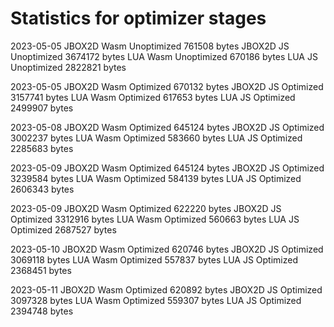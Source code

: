 # Statistics for optimizer stages

2023-05-05  JBOX2D  Wasm    Unoptimized      761508 bytes
            JBOX2D  JS      Unoptimized     3674172 bytes
            LUA     Wasm    Unoptimized      670186 bytes
            LUA     JS      Unoptimized     2822821 bytes

2023-05-05  JBOX2D  Wasm    Optimized        670132 bytes
            JBOX2D  JS      Optimized       3157741 bytes
            LUA     Wasm    Optimized        617653 bytes
            LUA     JS      Optimized       2499907 bytes

2023-05-08  JBOX2D  Wasm    Optimized        645124 bytes
            JBOX2D  JS      Optimized       3002237 bytes
            LUA     Wasm    Optimized        583660 bytes
            LUA     JS      Optimized       2285683 bytes

2023-05-09  JBOX2D  Wasm    Optimized        645124 bytes
            JBOX2D  JS      Optimized       3239584 bytes
            LUA     Wasm    Optimized        584139 bytes
            LUA     JS      Optimized       2606343 bytes

2023-05-09  JBOX2D  Wasm    Optimized        622220 bytes
            JBOX2D  JS      Optimized       3312916 bytes
            LUA     Wasm    Optimized        560663 bytes
            LUA     JS      Optimized       2687527 bytes

2023-05-10  JBOX2D  Wasm    Optimized        620746 bytes
            JBOX2D  JS      Optimized       3069118 bytes
            LUA     Wasm    Optimized        557837 bytes
            LUA     JS      Optimized       2368451 bytes

2023-05-11  JBOX2D  Wasm    Optimized        620892 bytes
            JBOX2D  JS      Optimized       3097328 bytes
            LUA     Wasm    Optimized        559307 bytes
            LUA     JS      Optimized       2394748 bytes
